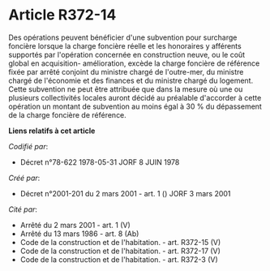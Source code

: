 # Article R372-14

Des opérations peuvent bénéficier d'une subvention pour surcharge foncière lorsque la charge foncière réelle et les
honoraires y afférents supportés par l'opération concernée en construction neuve, ou le coût global en acquisition-
amélioration, excède la charge foncière de référence fixée par arrêté conjoint du ministre chargé de l'outre-mer, du ministre
chargé de l'économie et des finances et du ministre chargé du logement. Cette subvention ne peut être attribuée que dans la
mesure où une ou plusieurs collectivités locales auront décidé au préalable d'accorder à cette opération un montant de
subvention au moins égal à 30 % du dépassement de la charge foncière de référence.

**Liens relatifs à cet article**

_Codifié par_:

  - Décret n°78-622 1978-05-31 JORF 8 JUIN 1978

_Créé par_:

  - Décret n°2001-201 du 2 mars 2001 - art. 1 () JORF 3 mars 2001

_Cité par_:

  - Arrêté du 2 mars 2001 - art. 1 (V)
  - Arrêté du 13 mars 1986 - art. 8 (Ab)
  - Code de la construction et de l'habitation. - art. R372-15 (V)
  - Code de la construction et de l'habitation. - art. R372-17 (V)
  - Code de la construction et de l'habitation. - art. R372-3 (V)

